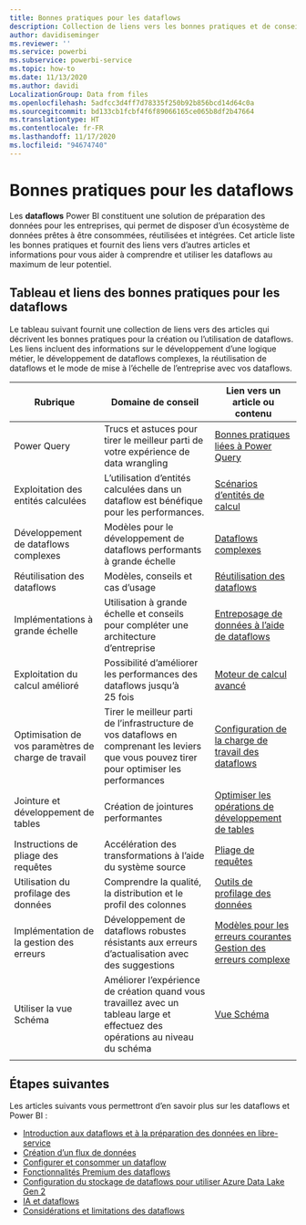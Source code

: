 ```yaml
---
title: Bonnes pratiques pour les dataflows
description: Collection de liens vers les bonnes pratiques et de conseils pour les dataflows
author: davidiseminger
ms.reviewer: ''
ms.service: powerbi
ms.subservice: powerbi-service
ms.topic: how-to
ms.date: 11/13/2020
ms.author: davidi
LocalizationGroup: Data from files
ms.openlocfilehash: 5adfcc3d4ff7d78335f250b92b856bcd14d64c0a
ms.sourcegitcommit: bd133cb1fcbf4f6f89066165ce065b8df2b47664
ms.translationtype: HT
ms.contentlocale: fr-FR
ms.lasthandoff: 11/17/2020
ms.locfileid: "94674740"
---
```

# <a name="dataflows-best-practices"></a>Bonnes pratiques pour les dataflows

Les **dataflows** Power BI constituent une solution de préparation des données pour les entreprises, qui permet de disposer d’un écosystème de données prêtes à être consommées, réutilisées et intégrées. Cet article liste les bonnes pratiques et fournit des liens vers d’autres articles et informations pour vous aider à comprendre et utiliser les dataflows au maximum de leur potentiel.


## <a name="dataflows-best-practices-table-and-links"></a>Tableau et liens des bonnes pratiques pour les dataflows

Le tableau suivant fournit une collection de liens vers des articles qui décrivent les bonnes pratiques pour la création ou l’utilisation de dataflows. Les liens incluent des informations sur le développement d’une logique métier, le développement de dataflows complexes, la réutilisation de dataflows et le mode de mise à l’échelle de l’entreprise avec vos dataflows.


|**Rubrique**  |**Domaine de conseil**  |**Lien vers un article ou contenu**  |
|---------|---------|---------|
|Power Query     | Trucs et astuces pour tirer le meilleur parti de votre expérience de data wrangling        |[Bonnes pratiques liées à Power Query](https://docs.microsoft.com/power-query/best-practices)        |
|Exploitation des entités calculées     |L’utilisation d’entités calculées dans un dataflow est bénéfique pour les performances.         |[Scénarios d’entités de calcul](https://docs.microsoft.com/power-query/dataflows/computed-entities-scenarios)         |
|Développement de dataflows complexes     |Modèles pour le développement de dataflows performants à grande échelle         |[Dataflows complexes](https://docs.microsoft.com/power-query/dataflows/best-practices-developing-complex-dataflows)         |
|Réutilisation des dataflows     |Modèles, conseils et cas d’usage         |[Réutilisation des dataflows](https://docs.microsoft.com/power-query/dataflows/best-practices-reusing-dataflows)         |
|Implémentations à grande échelle     |Utilisation à grande échelle et conseils pour compléter une architecture d’entreprise         |[Entreposage de données à l’aide de dataflows](https://docs.microsoft.com/power-query/dataflows/best-practices-for-data-warehouse-using-dataflows)         |
|Exploitation du calcul amélioré     |Possibilité d’améliorer les performances des dataflows jusqu’à 25 fois         |[Moteur de calcul avancé](dataflows-premium-workload-configuration.md#using-the-compute-engine-to-improve-performance)         |
|Optimisation de vos paramètres de charge de travail     |Tirer le meilleur parti de l’infrastructure de vos dataflows en comprenant les leviers que vous pouvez tirer pour optimiser les performances         |[Configuration de la charge de travail des dataflows](dataflows-premium-workload-configuration.md)         |
|Jointure et développement de tables     |Création de jointures performantes         |[Optimiser les opérations de développement de tables](https://docs.microsoft.com/power-query/optimize-expanding-table-columns)         |
|Instructions de pliage des requêtes     |Accélération des transformations à l’aide du système source         |[Pliage de requêtes](https://docs.microsoft.com/power-query/power-query-folding)         |
|Utilisation du profilage des données     |Comprendre la qualité, la distribution et le profil des colonnes         |[Outils de profilage des données](https://docs.microsoft.com/power-query/data-profiling-tools)         |
|Implémentation de la gestion des erreurs     |Développement de dataflows robustes résistants aux erreurs d’actualisation avec des suggestions         |[Modèles pour les erreurs courantes](https://docs.microsoft.com/power-query/dealing-with-errors)  </br> [Gestion des erreurs complexe](https://docs.microsoft.com/power-query/error-handling)      |
|Utiliser la vue Schéma      |Améliorer l’expérience de création quand vous travaillez avec un tableau large et effectuez des opérations au niveau du schéma         |[Vue Schéma](https://docs.microsoft.com/power-query/schema-view)         |
|||


        
## <a name="next-steps"></a>Étapes suivantes

Les articles suivants vous permettront d’en savoir plus sur les dataflows et Power BI :

* [Introduction aux dataflows et à la préparation des données en libre-service](dataflows-introduction-self-service.md)
* [Création d’un flux de données](dataflows-create.md)
* [Configurer et consommer un dataflow](dataflows-configure-consume.md)
* [Fonctionnalités Premium des dataflows](dataflows-premium-features.md)
* [Configuration du stockage de dataflows pour utiliser Azure Data Lake Gen 2](dataflows-azure-data-lake-storage-integration.md)
* [IA et dataflows](dataflows-machine-learning-integration.md)
* [Considérations et limitations des dataflows](dataflows-features-limitations.md)